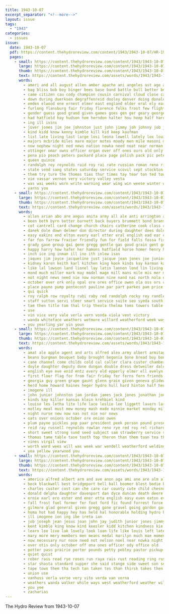 ```yaml
---
title: 1943-10-07
excerpt_separator: "<!--more-->"
layout: issue
tags:
  - "1943"
categories:
  - issues
issue:
  date: 1943-10-07
  pdf: https://content.thehydroreview.com/content/1943/1943-10-07/HR-1943-10-07.pdf
  pages:
    - small: https://content.thehydroreview.com/content/1943/1943-10-07/small/HR-1943-10-07-01.jpg
      large: https://content.thehydroreview.com/content/1943/1943-10-07/large/HR-1943-10-07-01.jpg
      thumb: https://content.thehydroreview.com/content/1943/1943-10-07/thumbnails/HR-1943-10-07-01.jpg
      text: https://content.thehydroreview.com/assets/words/1943/1943-10-07/HR-1943-10-07-01.txt
      words:
        - ameri and all august allen amber apache ani angeles ast age american area are alfred armstrong albert aid ane ave
        - bag bliss bob boy binger bees base band battle bull better bein back blackwell big ball been blaine bixler boa brown bank begin barrows bert both bunch ben banks boys branson brood bond business bristow but brad best bottom black brothers bowen bonds brother bowens blew beeson
        - came citizen cau cody champion cousin carnival cloud close cata clover cyril cordell city card carney chester cant comb chapel christian come course clerk chow chino chira certain chief colorado cattle county call church clarence claude coupe car can colts cope cox change cause caddo crail chas christmas custer
        - down during duerksen degraffenreid dooley denver doing donald duel due daughter dear done dies dam day der dietz draft dodge days
        - emden elwood ene ernest elmer east england elder eral ely earl early ezra edge every even edgar ean eugenia
        - furlong flansburg fair friday florence folks frost few flight frame first friends free fight former frank farm french fall farmer fort from fork found fama fund for front felton ford force
        - gender guess good grand given games goes gen ger geary george getting ground germany gram glass general
        - had hatfield hay hudson hom herndon halter hou heep half hard horton huge heard haves head honor high held hot hinton henry him hostetler hein honey hour home hubbard harry hyde heed har her howard heart hall heen has hydro harold
        - ing ill ivins
        - jover jones jim joe johnston just john jimmy joh johnny job jake july jess judge jack
        - kind kidd know kenny kimble kill kid keep kaufman
        - list late living last large losi leona lowell lately lox louie loss lal life lief lingle ley lot like lay look left lessa liberty loan los lewis loren lookeba light letter long lloyd love lefton later
        - majors mcbride miles mare major motes moody men mile masoni mar mule mell marvin mail minister march melvin many mans marke miller morgan much mules monday must matter maddox money music maj mares mand morning man mary made more maybe might may madeline members mus
        - now nephew night ned news nation nowka need neat near norman neighbors nickel name never north not notice nuse
        - ottinger omar owns officer organ over off ones ours old only october office
        - pena pio peach peters packard place page polish pack pic pete past petti porter paul patti pilot pitzer pear pate pro plan paper plenty pain penny public peggy planes pan people part
        - queen quince
        - randolph rey reynolds raid roy rai rate russian roman reno ring reading rest roberts regis rowan rather rowland robert ragar ralph records register reber regular raymond ram
        - state send sang states saturday service scovil sept stockton smee stock shaw sunday speed sale stump sey stallion stolen sow show spring seen station spies seed say suer second six sells share springs settle single shade seven souvenir sane said smith shoop school sullens sister stalls sweet south sire short shown september seas starts see shad son
        - them try ture the thomas ties thur times tay tear ton ted tow take top ting thad truman too town turn teen team taken tell than troy tree thing till
        - vie vassar vernon very victory valley vesta
        - was wai weeks worn write warning wear wing win weese winter world work waits went wash while well william water wait weatherford weight why wilhelmina weather waller with will wish white week way welcome war west wayne won
        - yarns you
    - small: https://content.thehydroreview.com/content/1943/1943-10-07/small/HR-1943-10-07-02.jpg
      large: https://content.thehydroreview.com/content/1943/1943-10-07/large/HR-1943-10-07-02.jpg
      thumb: https://content.thehydroreview.com/content/1943/1943-10-07/thumbnails/HR-1943-10-07-02.jpg
      text: https://content.thehydroreview.com/assets/words/1943/1943-10-07/HR-1943-10-07-02.txt
      words:
        - allen arian abo are angus anita army all ale anti arrington auxier and ard ace avella ache avritt ane agate ala armstrong acres ager app aden ana ann addi albert audrey armitage ani angele
        - been beth byrn better barnett back buyers brummett bond branson bost benny bis betty billy bible black bennett ber barbara bia bradley basi bryan bring bos buy bennie buddy ben bay bowen ball best bac bull bet buch butler bar bette boston barn bangs boys bara bank bins baptist business bass bethel bennetts ban bir bell bottom balance bai but book bonds brother belt bran bles burns bek box bill billie
        - cot cantrell card change church chairs catherine cook class crosswhite cece cho cold cash clover cotter cream cram cashier cons christmas colt came cee come child claude cali camera cruzan christian clerk collins course clipper confidential canyon coffey code china count city caddo car cai cody cattle cor carroll carl cedar can colo carolyn care clinton cloninger county
        - danek dole down delmer don director during daughter does dolores dent dean drew doing dresser dairy date duncan doris daughters dave duke donald day dick dermon delia drag due dale days denby
        - easy eakins end elton every earl etter eral english ead ear ellie elmer everett ell entz ellen
        - far fon farrow frazier friendly fun for field falls fossa first fall fern foot fay flowers felton fow finley ferm fee face fey fair ford friends fred fulton fresh full freda frank flansburg from freeze fin farm foreman
        - grady gave group gai gene gregg gentle gas good grain gent goldie geary glenn going gue grass gooding griffin gunkel george givens gall gance goodly grade gerry gloria given guernsey grave guest goodpasture gen glass glad gil
        - happy harry how hafer her hamons hatfield horse homer henry home harrow heger harris howl hudson heads hydro hume has hens harvey ham holiness harold horn hundred harper haye holderman hope hus hogan holly house hart handle had hereford heng hein hour hard herbert hagin helen
        - inch ice ing inman ill ino ith inlow isas
        - jaques jim joyce jacqueline just jacque jean jones joe junior jessie jersey jane john jimmie jun
        - kidney karen keith karl kitchen king kook kinds kay karman karlin kidd kansas
        - like lal lawson land lionel lay latin lannon lond lin living league los lefore lights let less liner little lord lewis lee leng list last leghorn leora lunch lora lesson lane line lard lies leanne long lene leon left loan
        - mond much miller mark may model mage mill mans mile mis mer martin mol miss many macy maxine mall maur mier margie mary money myrtle meg miles mew mccullough melva marie miner marlene mare min members melvin must more maude manta monday mar major mett mizer milk morning
        - not night news need nie now norman nine nand nai north nola nickel navy nachtigall nat new
        - october over ork only opal ore ores office owen ola oss ors ona old oien
        - place payne pump pentecost pauline par part parkes pam price pore pong pass phipps prayer present pastor peed peach pipe pate president plane patel purchase paster poe pounds pees pone pro pay pope public points plan per plenty pat
        - qui quick
        - roy ralph row royalty rubi raby red randolph rocky rey randlett run reno rad rally ree roosevelt rema rent rex ronnie rich ray reber reading rocker ramona rout running ruby richard room route real range ruck rano rosa rico roselyn
        - staff sutton servi steer smart service suite seo syeda south sell subject shelby selling schools shakespeare short shed stant stock ship state sea stones soon sylvester side shoats simpson sister seat samos sake spies swing see senior schantz sims sermon seiling schoo sunday small start sun smiles school sch second sides saturday supply sawatzky spates seven study schmidt soe sweet station scott sale shoe sum steers sisson stamp son strong slee smith she still sie stange stoves sing session samples
        - tam then title tom thal trip theola thelma toms towers table tha timber than the thom them thind tudor thomason tye tucker tuner ten texas tomlinson travis tine tae troy tack tyan tra take thomas taylor toot teacher team thing tary taal
        - use
        - vin vice very vale verla vern vonda viola vent victory
        - wanda whiteface weathers wetmore willard weatherford week way water want work while willing war werner wire white was weit williamson will won winter with wayne word west weather worlds well went window wood welcome wonder
        - you yearling yar yin youn
    - small: https://content.thehydroreview.com/content/1943/1943-10-07/small/HR-1943-10-07-03.jpg
      large: https://content.thehydroreview.com/content/1943/1943-10-07/large/HR-1943-10-07-03.jpg
      thumb: https://content.thehydroreview.com/content/1943/1943-10-07/thumbnails/HR-1943-10-07-03.jpg
      text: https://content.thehydroreview.com/assets/words/1943/1943-10-07/HR-1943-10-07-03.txt
      words:
        - amat ale apple agent and arts alfred alex army albert armitage alf art abe all age
        - beans burgman bouquet baby brought begonia bone bread buy bonds beer bro black bonnet butcher been broom bank bik buyers back binger better best butters bluebird bewley bridgeport bill butter bolls bradley beets beats brewer blum barley bethel
        - cane channel come childs cold cal caller clara custer chambers chief cotton cat clinton caddo cinnamon county cake close cha crochet city can cherry childre crawford cases car corn chair cap curt cowden clarence crome
        - doyle daughter deputy done dungan double dress detweiler dale duren differ duncan during day don
        - english eye eve enid entz every eld epperly elmer ell evelyn edison ente enter end early
        - first floor flag for from fair friday fer ferns fern friends furnish flow fulton frank folks flower flowers ford fanny fruits fead finley fred frost fruit fini
        - georgia guy green grape gaunt glenn grain given geneva glidewell gross goodin general george grown good golden glass glancy gian grapes
        - herd home howard haines heger hydro hull hard hinton half heusel homa her hubbard honor house hess heads hume hilda helberg harry hone
        - imogene ill
        - john junior johnston jam jordan james jack jones jonathan jon jelly jean juanita jimmie
        - kinds kay killer kansas klein krehbiel kind
        - louise les letha lite life lace leslie lee liggett lavern large list lathe last lunch lay lena laundry layer less lake
        - motley meal must mew money mash made minnie market monday mildred martin mise milter miss marine milo mate maize marion meats mary millet
        - night nurse new now nas not nie nor news
        - oats over onions october ore onion owen
        - plum payne pickles pop paar president peek person pound present place peaches pickle page pride pigg persons plain plate pears painting pint prayer pope process ping peck pick peach piece pock pepper pulis pillow
        - reid ray russell reynolds rowlan reno rye red roy rel richard rolls ruch
        - short sweet strong sund seed subject sam strawberry service small sacks scott season safe stockton spor she sack simpson son sharon sour stitch smee shon stafford sons saturday shown sell sale swafford sugar set sunday soap sales still sauce suter salute second see sudan sallie six
        - thomas tame table tase tooth top theron than them tuan tea the
        - vines virgil view
        - worth ward wees will was week war wendell weatherford welding water wild williams willodean wood work weather write wie went with wheat white wise won want wieland
        - yea yellow yearwood you
    - small: https://content.thehydroreview.com/content/1943/1943-10-07/small/HR-1943-10-07-04.jpg
      large: https://content.thehydroreview.com/content/1943/1943-10-07/large/HR-1943-10-07-04.jpg
      thumb: https://content.thehydroreview.com/content/1943/1943-10-07/thumbnails/HR-1943-10-07-04.jpg
      text: https://content.thehydroreview.com/assets/words/1943/1943-10-07/HR-1943-10-07-04.txt
      words:
        - america alfred albert arm and ave anon aga ami ane are alm all armstrong ard anderson ann ang able army austin april ani arthur anita
        - beck blackwell best bridgeport bell ball boomer blest bodie brought bali begin both boys base bate bonds bradley beryl boome buy back big brewer bows baby bot beach boucher bowen bert bor black bride board better ben bridegroom been bran bring book buck brings business but blevins beulah broadway brackeen billy born
        - charles custer cost can che care car county cute child chesnutt coop clarence cross came cook church chambers come cee council cope caddo city card cate coles comte class clinton cal call company close carl catherine carry crail christian
        - donald delpha daughter davenport dan dyce duncan death deere dorsey day dene ditmore deeds dat duty double dell during doing done daily december deal days
        - ernie earl ero ester end ener etta english easy even eaton ever esther east erford eva ery edgar early
        - fall frost fuel former fer foot ford fic found forrest force fam full few face farm for ferns field first francis frank fresh friends fell fay flowers front from flood fret finley
        - gilmore glad general given gregg gone gravel going gordon gas garden george glen grounds gave guthrie good
        - homa hot had happy hey has held hal honorable holding hydro how hen hinton hold haskell henke hens home heater house huss her hundred horton hung health harold honor high holly him herr hee hatch herford hamons horn harry
        - ill imogene ion ing ibe ireta ian
        - job joseph jean jesus joan john jay judith junior jones jimmy jim johnson jerry jolene jayne james jesse jane joyce jans
        - kent kimble king know kind keesler kidd kitchen kindness kie
        - learn lee live lak lovely look loan life like louis left later long lahoma lanes larger limb line loss leghorn lane linda lowell lao law land lite light lay lights let little
        - mary more mery members men means medal marilyn much mae moment moen mean merit maxin monday many min marlene man miles might money miller master must miss martha manu mckenzie marie maxine market mead mer motto mon mayen made morn
        - now necessary nur nose need not nelson noel near nowka night new nie never name north nancy needs
        - over otis only october off ona ones officer ody office old
        - potter paso prairie porter pounds petty pebley pastor pickup pegg pleasant power precious pany past public page per pay part price plane puerto pot pill plant pons police prayer por plenty pro proper
        - quiet quist
        - reber rass read rye roses run raya rais rust reading ring russell rock red rey rest rin rent rogers roll robinson reason raye room reid ramona rood
        - star shasta standard supper she said stange side sweet son seed sacramento such south save sylvester sup selling sunday staples stuber seat show san sale school salem short sang service ster sharry shoop see september states stove sack sorrow schoo sun soon sell schantz sue sas sandra sian shall sister sedan straight ser seas sand
        - tape town them tha tech tan taken tes than thirsk takes then towns thelma tea thomas tary taylor the tole tie tindel tor tice tee take tolle tol
        - union use
        - vanhuss verla verse very vito verda van verna
        - weathers wanda walker while ways west weatherford weather wilson wages win william war water willis week warde want wear will waste weeks with worth wave wes work wagon wendel window wideman wife was walter wonder well worm wade wise wan white
        - you yee
        - zacharias
---
```


The Hydro Review from 1943-10-07

<!--more-->

